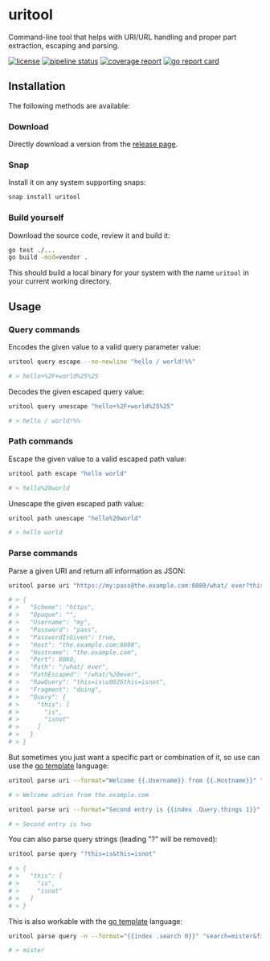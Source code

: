 # uritool

Command-line tool that helps with URI/URL handling and proper part extraction, escaping and parsing.  

[![license](https://img.shields.io/github/license/adrianrudnik/uritool.svg)](https://lab.klonmaschine.de/adrian.rudnik/uritool/blob/develop/LICENSE)
[![pipeline status](https://lab.klonmaschine.de/adrian.rudnik/uritool/badges/develop/pipeline.svg)](https://lab.klonmaschine.de/adrian.rudnik/uritool/commits/develop)
[![coverage report](https://lab.klonmaschine.de/adrian.rudnik/uritool/badges/develop/coverage.svg)](https://lab.klonmaschine.de/adrian.rudnik/uritool/commits/develop)
[![go report card](https://goreportcard.com/badge/github.com/adrianrudnik/uritool)](https://goreportcard.com/report/github.com/adrianrudnik/uritool)

## Installation

The following methods are available:

### Download

Directly download a version from the [release page](https://github.com/adrianrudnik/uritool/releases).

### Snap

Install it on any system supporting snaps:

```sh
snap install uritool
```

### Build yourself

Download the source code, review it and build it:

```sh
go test ./...
go build -mod=vendor .
```

This should build a local binary for your system with the name `uritool` in your current working directory.

## Usage

### Query commands

Encodes the given value to a valid query parameter value:

```sh
uritool query escape --no-newline "hello / world!%%"

# > hello+%2F+world%25%25
```

Decodes the given escaped query value:

```sh
uritool query unescape "hello+%2F+world%25%25"

# > hello / world!%%
```

### Path commands

Escape the given value to a valid escaped path value:

```sh
uritool path escape "hello world"

# > hello%20world
``` 

Unescape the given escaped path value:

```sh
uritool path unescape "hello%20world"

# > hello world
``` 

### Parse commands

Parse a given URI and return all information as JSON:

```sh
uritool parse uri "https://my:pass@the.example.com:8080/what/ ever?this=is&this=isnot#doing"

# > {
# >   "Scheme": "https",
# >   "Opaque": "",
# >   "Username": "my",
# >   "Password": "pass",
# >   "PasswordIsGiven": true,
# >   "Host": "the.example.com:8080",
# >   "Hostname": "the.example.com",
# >   "Port": 8080,
# >   "Path": "/what/ ever",
# >   "PathEscaped": "/what/%20ever",
# >   "RawQuery": "this=is\u0026this=isnot",
# >   "Fragment": "doing",
# >   "Query": {
# >     "this": [
# >       "is",
# >       "isnot"
# >     ]
# >   }
# > }
```

But sometimes you just want a specific part or combination of it, so use can use the [go template](https://golang.org/pkg/text/template/) language:

```sh
uritool parse uri --format="Welcome {{.Username}} from {{.Hostname}}" "https://adrian:something@the.example.com:8080/?uh=oh"

# > Welcome adrian from the.example.com

uritool parse uri --format="Second entry is {{index .Query.things 1}}" "https://adrian:something@the.example.com:8080/?things=one&things=two"

# > Second entry is two
```

You can also parse query strings (leading "?" will be removed):

```sh
uritool parse query "?this=is&this=isnot"

# > {
# >   "this": [
# >     "is",
# >     "isnot"
# >   ]
# > }
```

This is also workable with the [go template](https://golang.org/pkg/text/template/) language:

```sh
uritool parse query -n --format="{{index .search 0}}" "search=mister&filter=x"

# > mister
```
